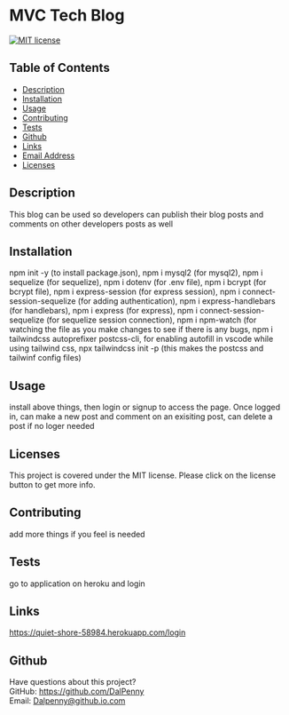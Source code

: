# MVC Tech Blog

  [![MIT license](https://img.shields.io/badge/License-MIT-blue.svg)](https://lbesson.mit-license.org/)

  ## Table of Contents
  * [Description](#description)
  * [Installation](#installation)
  * [Usage](#usage)
  * [Contributing](#contributing)
  * [Tests](#tests)
  * [Github](#github)
  * [Links](#links)
  * [Email Address](#email)
  * [Licenses](#licenses)

  
  ## Description
  This blog can be used so developers can publish their blog posts and comments on other developers posts as well

  ## Installation
  npm init -y (to install package.json), npm i mysql2 (for mysql2), npm i sequelize (for sequelize), npm i dotenv (for .env file), npm i bcrypt (for bcrypt file), npm i express-session (for express session), npm i connect-session-sequelize (for adding authentication), npm i express-handlebars (for handlebars), npm i express (for express), npm i connect-session-sequelize (for sequelize session connection), npm i npm-watch (for watching the file as you make changes to see if there is any bugs, npm i tailwindcss autoprefixer postcss-cli, for enabling autofill in vscode while using tailwind css, npx tailwindcss init -p (this makes the postcss and tailwinf config files)

  ## Usage
  install above things, then login or signup to access the page. Once logged in, can make a new post and comment on an exisiting post, can delete a post if no loger needed
  ## Licenses
  This project is covered under the MIT license. Please click on the license button to get more info.
  
  ## Contributing
  add more things if you feel is needed
  
  ## Tests
  go to application on heroku and login
  
  ## Links
  https://quiet-shore-58984.herokuapp.com/login
  
  ## Github
  Have questions about this project?  
  GitHub: https://github.com/DalPenny  
  Email: Dalpenny@github.io.com

